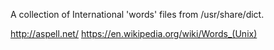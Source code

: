 A collection of International 'words' files from /usr/share/dict.

http://aspell.net/
https://en.wikipedia.org/wiki/Words_(Unix)
